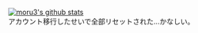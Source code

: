 [![moru3's github stats](https://github-readme-stats.vercel.app/api?username=moru348)](https://github.com/anuraghazra/github-readme-stats)<br>
アカウント移行したせいで全部リセットされた...かなしい。

